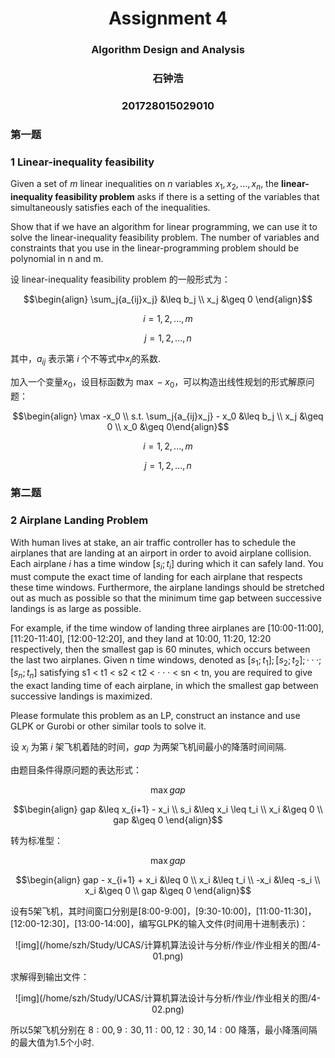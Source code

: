 # <center>Assignment 4</center>
### <center>Algorithm Design and Analysis</center>
### <center>石钟浩</center>
### <center>201728015029010</center>

### 第一题

### 1 Linear-inequality feasibility

Given a set of $m$ linear inequalities on $n$ variables $x_1, x_2, ..., x_n$, the **linear-inequality feasibility problem** asks if there is a setting of the variables that
simultaneously satisfies each of the inequalities.

Show that if we have an algorithm for linear programming, we can use it to
solve the linear-inequality feasibility problem. The number of variables and constraints that you use in the linear-programming problem should be polynomial
in n and m.

设 linear-inequality feasibility problem 的一般形式为：

$$\begin{align} \sum_j{a_{ij}x_j} &\leq b_j \\
x_j &\geq 0 \end{align}$$

$$i = 1, 2, ..., m$$

$$j = 1, 2, ..., n$$

其中，$a_{ij}$ 表示第 $i$ 个不等式中$x_j$的系数.

加入一个变量$x_0$，设目标函数为 $\max -x_0$，可以构造出线性规划的形式解原问题：

$$\begin{align} \max -x_0 \\
s.t. \sum_j{a_{ij}x_j} - x_0 &\leq b_j \\
x_j &\geq 0 \\ 
x_0 &\geq 0\end{align}$$

$$i = 1, 2, ..., m$$

$$j = 1, 2, ..., n$$

### 第二题

### 2 Airplane Landing Problem

With human lives at stake, an air traffic controller has to schedule the airplanes
that are landing at an airport in order to avoid airplane collision. Each airplane
$i$ has a time window $[s_i; t_i]$ during which it can safely land. You must compute
the exact time of landing for each airplane that respects these time windows. Furthermore, the airplane landings should be stretched out as much as possible
so that the minimum time gap between successive landings is as large as possible.

For example, if the time window of landing three airplanes are [10:00-11:00], [11:20-11:40], [12:00-12:20], and they land at 10:00, 11:20, 12:20 respectively, then the smallest gap is 60 minutes, which occurs between the last two airplanes. Given n time windows, denoted as $[s_1; t_1]; [s_2; t_2]; · · · ; [s_n; t_n]$ satisfying s1 < t1 < s2 < t2 < · · · < sn < tn, you are required to give the exact landing time of each airplane, in which the smallest gap between successive landings is maximized.

Please formulate this problem as an LP, construct an instance and use GLPK
or Gurobi or other similar tools to solve it.

设 $x_i$ 为第 $i$ 架飞机着陆的时间，$gap$ 为两架飞机间最小的降落时间间隔.

由题目条件得原问题的表达形式：

$$\max gap$$

$$\begin{align} gap &\leq x_{i+1} - x_i \\ 
s_i &\leq x_i \leq t_i \\
x_i &\geq 0 \\
gap &\geq 0 \end{align}$$

转为标准型：

$$\max gap$$

$$\begin{align} gap - x_{i+1} + x_i &\leq 0 \\ 
x_i &\leq t_i \\
-x_i &\leq -s_i \\
x_i &\geq 0 \\
gap &\geq 0 \end{align}$$

设有5架飞机，其时间窗口分别是[8:00-9:00]，[9:30-10:00]，[11:00-11:30]，[12:00-12:30]，[13:00-14:00]，编写GLPK的输入文件(时间用十进制表示)：

<center>![img](/home/szh/Study/UCAS/计算机算法设计与分析/作业/作业相关的图/4-01.png)</center>

求解得到输出文件：

<center>![img](/home/szh/Study/UCAS/计算机算法设计与分析/作业/作业相关的图/4-02.png)</center>

所以5架飞机分别在 $8:00, 9:30, 11:00, 12:30, 14:00$ 降落，最小降落间隔的最大值为1.5个小时.


























